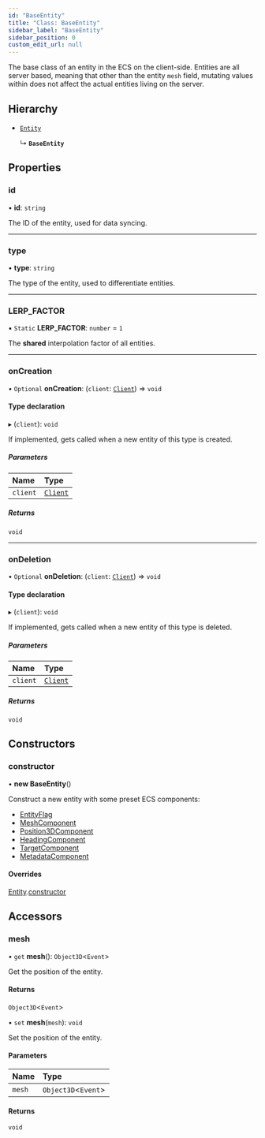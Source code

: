 ```yaml
---
id: "BaseEntity"
title: "Class: BaseEntity"
sidebar_label: "BaseEntity"
sidebar_position: 0
custom_edit_url: null
---
```


The base class of an entity in the ECS on the client-side. Entities are all
server based, meaning that other than the entity `mesh` field, mutating values
within does not affect the actual entities living on the server.

## Hierarchy

- [`Entity`](Entity.md)

  ↳ **`BaseEntity`**

## Properties

### id

• **id**: `string`

The ID of the entity, used for data syncing.

___

### type

• **type**: `string`

The type of the entity, used to differentiate entities.

___

### LERP\_FACTOR

▪ `Static` **LERP\_FACTOR**: `number` = `1`

The **shared** interpolation factor of all entities.

___

### onCreation

• `Optional` **onCreation**: (`client`: [`Client`](Client.md)) => `void`

#### Type declaration

▸ (`client`): `void`

If implemented, gets called when a new entity of this type is created.

##### Parameters

| Name | Type |
| :------ | :------ |
| `client` | [`Client`](Client.md) |

##### Returns

`void`

___

### onDeletion

• `Optional` **onDeletion**: (`client`: [`Client`](Client.md)) => `void`

#### Type declaration

▸ (`client`): `void`

If implemented, gets called when a new entity of this type is deleted.

##### Parameters

| Name | Type |
| :------ | :------ |
| `client` | [`Client`](Client.md) |

##### Returns

`void`

## Constructors

### constructor

• **new BaseEntity**()

Construct a new entity with some preset ECS components:
- [EntityFlag](../modules.md#entityflag-42)
- [MeshComponent](../modules.md#meshcomponent-42)
- [Position3DComponent](../modules.md#position3dcomponent-42)
- [HeadingComponent](../modules.md#headingcomponent-42)
- [TargetComponent](../modules.md#targetcomponent-42)
- [MetadataComponent](../modules.md#metadatacomponent-42)

#### Overrides

[Entity](Entity.md).[constructor](Entity.md#constructor-42)

## Accessors

### mesh

• `get` **mesh**(): `Object3D`<`Event`\>

Get the position of the entity.

#### Returns

`Object3D`<`Event`\>

• `set` **mesh**(`mesh`): `void`

Set the position of the entity.

#### Parameters

| Name | Type |
| :------ | :------ |
| `mesh` | `Object3D`<`Event`\> |

#### Returns

`void`
